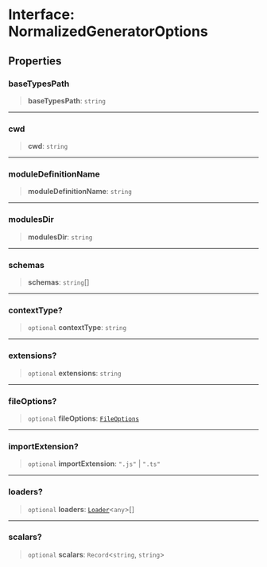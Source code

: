 # Interface: NormalizedGeneratorOptions

## Properties

### baseTypesPath

> **baseTypesPath**: `string`

---

### cwd

> **cwd**: `string`

---

### moduleDefinitionName

> **moduleDefinitionName**: `string`

---

### modulesDir

> **modulesDir**: `string`

---

### schemas

> **schemas**: `string`[]

---

### contextType?

> `optional` **contextType**: `string`

---

### extensions?

> `optional` **extensions**: `string`

---

### fileOptions?

> `optional` **fileOptions**: [`FileOptions`](FileOptions.md)

---

### importExtension?

> `optional` **importExtension**: `".js"` \| `".ts"`

---

### loaders?

> `optional` **loaders**: [`Loader`](Loader.md)\<`any`\>[]

---

### scalars?

> `optional` **scalars**: `Record`\<`string`, `string`\>
